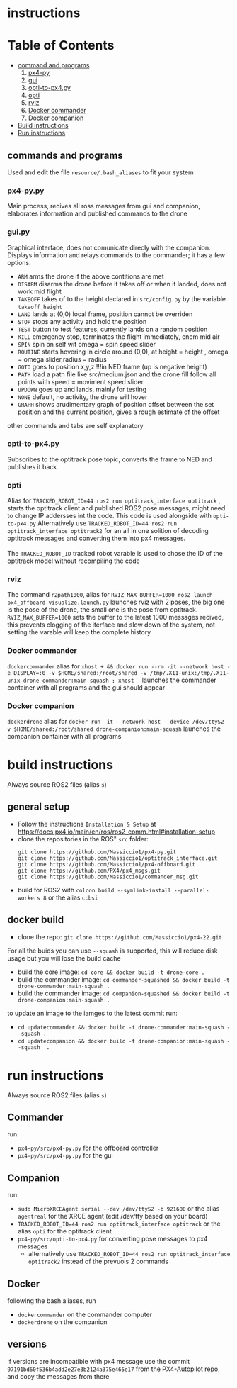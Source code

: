 # instructions

# Table of Contents

- [command and programs](#commands-and-programs)
  1. [px4-py](#px4-pypy)
  2. [gui](#guipy)
  3. [opti-to-px4.py](#opti-to-px4py)
  4. [opti](#opti)
  5. [rviz](#rviz)
  6. [Docker commander](#docker-commander)
  7. [Docker companion](#docker-companion)
- [Build instructions](#build-instructions)
- [Run instructions](#run-instructions)

## commands and programs

Used and edit the file `resource/.bash_aliases` to fit your system

### px4-py.py

Main process, recives all ross messages from gui and companion, elaborates information and published commands to the drone

### gui.py

Graphical interface, does not comunicate direcly with the companion.\
Displays information and relays commands to the commander; it has a few options:

- `ARM` arms the drone if the above contitions are met
- `DISARM` disarms the drone before it takes off or when it landed, does not work mid flight
- `TAKEOFF` takes of to the height declared in `src/config.py` by the variable `takeoff_height`
- `LAND` lands at (0,0) local frame, position cannot be overriden
- `STOP` stops any activity and hold the position
- `TEST` button to test features, currently lands on a random position
- `KILL` emergency stop, terminates the flight immediately, enem mid air
- `SPIN` spin on self wit omega = spin speed slider
- `ROUTINE` starts hovering in circle around (0,0), at height = height , omega = omega slider,radius = radius
- `GOTO` goes to position x,y,z !!!in NED frame (up is negative height)
- `PATH` load a path file like src/medium.json and the drone fill follow all points with speed = moviment speed slider
- `UPDOWN` goes up and lands, mainly for testing
- `NONE` default, no activity, the drone will hover
- `GRAPH` shows arudimentary graph of position offset between the set position and the current position, gives a rough estimate of the offset

other commands and tabs are self explanatory

### opti-to-px4.py

Subscribes to the optitrack pose topic, converts the frame to NED and publishes it back

### opti

Alias for `TRACKED_ROBOT_ID=44 ros2 run optitrack_interface optitrack` , starts the optitrack client and published ROS2 pose messages, might need to change IP addersses int the code.
This code is used alongside with `opti-to-px4.py`
Alternatively use `TRACKED_ROBOT_ID=44 ros2 run optitrack_interface optitrack2` for an all in one solition of decoding optitrack messages and converting them into px4 messages.\
\
The `TRACKED_ROBOT_ID` tracked robot varable is used to chose the ID of the optitrack model without recompiling the code

### rviz

The command `r2path1000`, alias for `RVIZ_MAX_BUFFER=1000 ros2 launch px4_offboard visualize.launch.py` launches rviz with 2 poses, the big one is the pose of the drone, the small one is the pose from optitrack.\
`RVIZ_MAX_BUFFER=1000` sets the buffer to the latest 1000 messages recived, this prevents clogging of the iterface and slow down of the system, not setting the varable will keep the complete history

### Docker commander

`dockercommander` alias for `xhost + && docker run --rm -it --network host -e DISPLAY=:0 -v $HOME/shared:/root/shared -v /tmp/.X11-unix:/tmp/.X11-unix drone-commander:main-squash ; xhost -` launches the commander container with all programs and the gui should appear

### Docker companion

`dockerdrone` alias for `docker run -it --network host --device /dev/ttyS2 -v $HOME/shared:/root/shared drone-companion:main-squash`
launches the companion container with all programs

# build instructions

Always source ROS2 files (alias `s`)

## general setup

- Follow the instructions `Installation & Setup` at https://docs.px4.io/main/en/ros/ros2_comm.html#installation-setup
- clone the repositories in the ROS" `src` folder:
  ```
  git clone https://github.com/Massiccio1/px4-py.git
  git clone https://github.com/Massiccio1/optitrack_interface.git
  git clone https://github.com/Massiccio1/px4-offboard.git
  git clone https://github.com/PX4/px4_msgs.git
  git clone https://github.com/Massiccio1/commander_msg.git
  ```
- build for ROS2 with `colcon build --symlink-install --parallel-workers 8` or the alias `ccbsi`

## docker build

- clone the repo: `git clone https://github.com/Massiccio1/px4-22.git`

For all the buids you can use `--squash` is supported, this will reduce disk usage but you will lose the build cache

- build the core image: `cd core && docker build -t drone-core .`
- build the commander image: `cd commander-squashed && docker build -t drone-commander:main-squash .`
- build the commander image: `cd companion-squashed && docker build -t drone-companion:main-squash .`

to update an image to the iamges to the latest commit run:

- `cd updatecommander && docker build -t drone-commander:main-squash --squash .`
- `cd updatecompanion && docker build -t drone-companion:main-squash --squash  .`

# run instructions

Always source ROS2 files (alias `s`)

## Commander

run:

- `px4-py/src/px4-py.py` for the offboard controller
- `px4-py/src/px4-py.py` for the gui

## Companion

run:

- `sudo MicroXRCEAgent serial --dev /dev/ttyS2 -b 921600` or the alias `agentreal` for the XRCE agent (edit /dev/tty based on your board)
- `TRACKED_ROBOT_ID=44 ros2 run optitrack_interface optitrack` or the alias `opti` for the optitrack client
- `px4-py/src/opti-to-px4.py` for converting pose messages to px4 messages
  - alternatively use `TRACKED_ROBOT_ID=44 ros2 run optitrack_interface optitrack2` instead of the prevuois 2 commands

## Docker

following the bash aliases, run

- `dockercommander` on the commander computer
- `dockerdrone` on the companion

## versions

if versions are incompatible with px4 message use the commit `97191bd60f536b4add2e27e3b2124a375e465e17` from the PX4-Autopilot repo, and copy the messages from there
